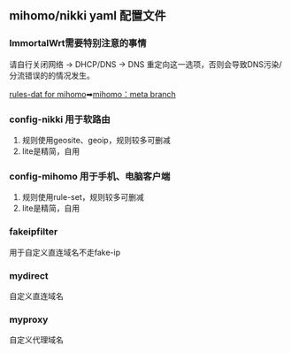 ## mihomo/nikki yaml 配置文件
### ImmortalWrt需要特别注意的事情
请自行关闭网络 -> DHCP/DNS -> DNS 重定向这一选项，否则会导致DNS污染/分流错误的的情况发生。

[rules-dat for mihomo](https://github.com/MetaCubeX/meta-rules-dat)➡[mihomo：meta branch](https://github.com/MetaCubeX/meta-rules-dat/tree/meta)

### config-nikki 用于软路由
1. 规则使用geosite、geoip，规则较多可删减
2. lite是精简，自用
### config-mihomo 用于手机、电脑客户端
1. 规则使用rule-set，规则较多可删减
2. lite是精简，自用
### fakeipfilter
用于自定义直连域名不走fake-ip
### mydirect
自定义直连域名
### myproxy
自定义代理域名
